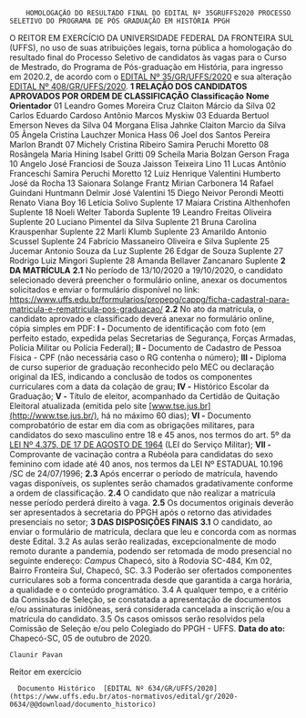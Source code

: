         HOMOLOGAÇÃO DO RESULTADO FINAL DO EDITAL Nº 35GRUFFS2020 PROCESSO SELETIVO DO PROGRAMA DE PÓS GRADUAÇÃO EM HISTÓRIA PPGH  

 O REITOR EM EXERCÍCIO DA UNIVERSIDADE FEDERAL DA FRONTEIRA SUL (UFFS), no uso de suas atribuições legais, torna pública a homologação do resultado final do Processo Seletivo de candidatos às vagas para o Curso de Mestrado, do Programa de Pós-graduação em História, para ingresso em 2020.2, de acordo com o [EDITAL Nº 35/GR/UFFS/2020](https://www.uffs.edu.br/atos-normativos/edital/gr/2020-0035) e sua alteração [EDITAL Nº 408/GR/UFFS/2020](https://www.uffs.edu.br/atos-normativos/edital/gr/2020-0408).  **1 RELAÇÃO DOS CANDIDATOS APROVADOS POR ORDEM DE CLASSIFICAÇÃO**     **Classificação**   **Nome**   **Orientador**     01   Leandro Gomes Moreira Cruz   Claiton Márcio da Silva     02   Carlos Eduardo Cardoso   Antônio Marcos Myskiw     03   Eduarda Bertuol   Emerson Neves da Silva     04   Morgana Elisa Jahnke   Claiton Marcio da Silva     05   Ângela Cristina Lauchzer   Monica Hass     06   Joel dos Santos Pereira   Marlon Brandt     07   Michely Cristina Ribeiro   Samira Peruchi Moretto     08   Rosângela Maria Hining   Isabel Gritti     09   Scheila Maria Bolzan   Gerson Fraga     10   Angelo José Franciosi de Souza   Jaisson Teixeira Lino     11   Lucas Antônio Franceschi   Samira Peruchi Moretto     12   Luiz Henrique Valentini   Humberto José da Rocha     13   Saionara Solange Frantz   Mirian Carbonera     14   Rafael Guindani Huntmann   Delmir José Valentini     15   Diego Neivor Perondi Meotti   Renato Viana Boy     16   Letícia Solivo   Suplente     17   Maiara Cristina Althenhofen   Suplente     18   Noeli Welter Taborda   Suplente     19   Leandro Freitas Oliveira   Suplente     20   Luciano Pimentel da Silva   Suplente     21   Bruna Carolina Krauspenhar   Suplente     22   Marli Klumb   Suplente     23   Amarildo Antonio Scussel   Suplente     24   Fabrício Massaneiro Oliveira e Silva   Suplente     25   Jucemar Antonio Souza da Luz   Suplente     26   Edgar de Souza   Suplente     27   Rodrigo Luiz Mingori   Suplente     28   Amanda Bellaver Zancanaro   Suplente      **2 DA MATRÍCULA** **2.1**  No período de 13/10/2020 a 19/10/2020, o candidato selecionado deverá preencher o formulário online, anexar os documentos solicitados e enviar o formulário disponível no link: <https://www.uffs.edu.br/formularios/propepg/cappg/ficha-cadastral-para-matricula-e-rematricula-pos-graduacao/> **2.2**  No ato da matrícula, o candidato aprovado e classificado deverá anexar no formulário online, cópia simples em PDF: **I -**  Documento de identificação com foto (em perfeito estado, expedida pelas Secretarias de Segurança, Forças Armadas, Polícia Militar ou Polícia Federal); **II -**  Documento de Cadastro de Pessoa Física - CPF (não necessária caso o RG contenha o número); **III -**  Diploma de curso superior de graduação reconhecido pelo MEC ou declaração original da IES, indicando a conclusão de todos os componentes curriculares com a data da colação de grau; **IV -**  Histórico Escolar da Graduação; **V -**  Título de eleitor, acompanhado da Certidão de Quitação Eleitoral atualizada (emitida pelo site [www.tse.jus.br](http://www.tse.jus.br/), há no máximo 60 dias); **VI -**  Documento comprobatório de estar em dia com as obrigações militares, para candidatos do sexo masculino entre 18 e 45 anos, nos termos do art. 5º da [LEI Nº 4.375, DE 17 DE AGOSTO DE 1964](http://www.planalto.gov.br/ccivil_03/LEIS/L4375.htm) (LEI do Serviço Militar); **VII -**  Comprovante de vacinação contra a Rubéola para candidatas do sexo feminino com idade até 40 anos, nos termos da LEI Nº ESTADUAL 10.196 /SC de 24/07/1996; **2.3**  Após encerrar o período de matrícula, havendo vagas disponíveis, os suplentes serão chamados gradativamente conforme a ordem de classificação. **2.4**  O candidato que não realizar a matrícula nesse período perderá direito à vaga. **2.5**  Os documentos originais deverão ser apresentados à secretaria do PPGH após o retorno das atividades presenciais no setor;  **3 DAS DISPOSIÇÕES FINAIS** **3.1**  O candidato, ao enviar o formulário de matrícula, declara que leu e concorda com as normas deste Edital. 3.2 As aulas serão realizadas, excepcionalmente de modo remoto durante a pandemia, podendo ser retomada de modo presencial no seguinte endereço: *Campus*  Chapecó, sito à Rodovia SC-484, Km 02, Bairro Fronteira Sul, Chapecó, SC. 3.3 Poderão ser ofertados componentes curriculares sob a forma concentrada desde que garantida a carga horária, a qualidade e o conteúdo programático. 3.4 A qualquer tempo, e a critério da Comissão de Seleção, se constatada a apresentação de documentos e/ou assinaturas inidôneas, será considerada cancelada a inscrição e/ou a matrícula do candidato. 3.5 Os casos omissos serão resolvidos pela Comissão de Seleção e/ou pelo Colegiado do PPGH - UFFS.      **Data do ato:** Chapecó-SC, 05 de outubro de 2020.   
 

    Claunir Pavan   
 Reitor em exercício 

      Documento Histórico  [EDITAL Nº 634/GR/UFFS/2020](https://www.uffs.edu.br/atos-normativos/edital/gr/2020-0634/@@download/documento_historico)     
      
